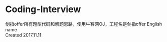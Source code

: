 # Coding-Interview
剑指offer所有题型代码和解题思路，使用牛客网OJ，工程名是剑指offer English name<br/>
Created 2017.11.11<br/>
